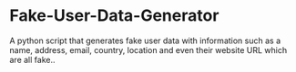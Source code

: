 # Fake-User-Data-Generator
A python script that generates fake user data with information such as a name, address, email, country, location and even their website URL which are all fake..
